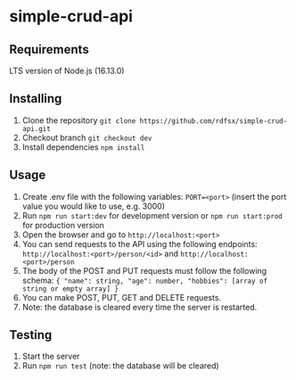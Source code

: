 # simple-crud-api

## Requirements
LTS version of Node.js (16.13.0)

## Installing
1. Clone the repository `git clone https://github.com/rdfsx/simple-crud-api.git`
2. Checkout branch `git checkout dev`
3. Install dependencies `npm install`

## Usage
1. Create .env file with the following variables: `PORT=<port>` (insert the port value you would like to use, e.g. 3000)
2. Run `npm run start:dev` for development version or `npm run start:prod` for production version
3. Open the browser and go to `http://localhost:<port>`
4. You can send requests to the API using the following endpoints: `http://localhost:<port>/person/<id>` and `http://localhost:<port>/person`
5. The body of the POST and PUT requests must follow the following schema: `
{
  "name": string,
  "age": number,
  "hobbies": [array of string or empty array]
}
`
6. You can make POST, PUT, GET and DELETE requests.
7. Note: the database is cleared every time the server is restarted.

## Testing
1. Start the server
2. Run `npm run test` (note: the database will be cleared) 
